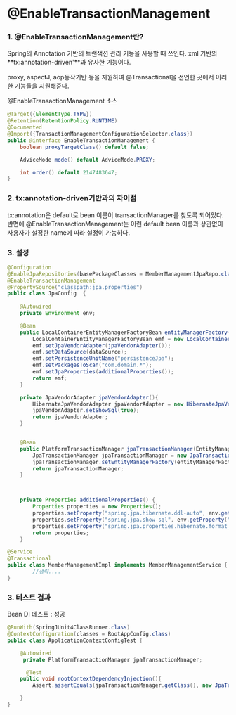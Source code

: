 
# @EnableTransactionManagement


### 1. @EnableTransactionManagement란?
 Spring의 Annotation 기반의 트랜잭션 관리 기능을 사용할 때 쓰인다. 
 xml 기반의 **tx:annotation-driven'**과 유사한 기능이다.

proxy, aspectJ, aop동작기반 등을 지원하여 @Transactional을 선언한 곳에서 이러한 기능들을 지원해준다.


@EnableTransactionManagement 소스
~~~java 
@Target({ElementType.TYPE})
@Retention(RetentionPolicy.RUNTIME)
@Documented
@Import({TransactionManagementConfigurationSelector.class})
public @interface EnableTransactionManagement {
    boolean proxyTargetClass() default false;

    AdviceMode mode() default AdviceMode.PROXY;

    int order() default 2147483647;
}
~~~

### 2. tx:annotation-driven기반과의 차이점
tx:annotation은 default로 bean 이름이 transactionManager를 찾도록 되어있다. 반면에 @EnableTransactionManagement는 이런 default bean 이름과 상관없이 사용자가 설정한 name에 따라 설정이 가능하다. 

### 3. 설정

~~~java
@Configuration
@EnableJpaRepositories(basePackageClasses = MemberManagementJpaRepo.class)
@EnableTransactionManagement
@PropertySource("classpath:jpa.properties")
public class JpaConfig  {
    
    @Autowired
    private Environment env;

    @Bean
    public LocalContainerEntityManagerFactoryBean entityManagerFactory(DataSource dataSource) {
        LocalContainerEntityManagerFactoryBean emf = new LocalContainerEntityManagerFactoryBean();
        emf.setJpaVendorAdapter(jpaVendorAdapter());
        emf.setDataSource(dataSource);
        emf.setPersistenceUnitName("persistenceJpa");
        emf.setPackagesToScan("com.domain.*");
        emf.setJpaProperties(additionalProperties());
        return emf;
    }

    private JpaVendorAdapter jpaVendorAdapter(){
        HibernateJpaVendorAdapter jpaVendorAdapter = new HibernateJpaVendorAdapter();
        jpaVendorAdapter.setShowSql(true);
        return jpaVendorAdapter;
    }


    @Bean
    public PlatformTransactionManager jpaTransactionManager(EntityManagerFactory entityManagerFactory) {
        JpaTransactionManager jpaTransactionManager = new JpaTransactionManager();
        jpaTransactionManager.setEntityManagerFactory(entityManagerFactory);
        return jpaTransactionManager;
    }



    private Properties additionalProperties() {
        Properties properties = new Properties();
        properties.setProperty("spring.jpa.hibernate.ddl-auto", env.getProperty("ddl-auto"));
        properties.setProperty("spring.jpa.show-sql", env.getProperty("show-sql"));
        properties.setProperty("spring.jpa.properties.hibernate.format_sql",  env.getProperty("format_sql"));
        return properties;
    }
~~~

~~~java
@Service
@Transactional
public class MemberManagementImpl implements MemberManagementService {
        //생략....
}

~~~
 

### 3. 테스트 결과 
 Bean DI 테스트 : 성공

~~~JAVA
@RunWith(SpringJUnit4ClassRunner.class)
@ContextConfiguration(classes = RootAppConfig.class)
public class ApplicationContextConfigTest {

    @Autowired
     private PlatformTransactionManager jpaTransactionManager;

      @Test
    public void rootContextDependencyInjection(){
        Assert.assertEquals(jpaTransactionManager.getClass(), new JpaTransactionManager().getClass());

    }
}
~~~



